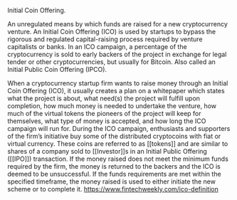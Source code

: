 Initial Coin Offering.

An unregulated means by which funds are raised for a new cryptocurrency venture. An Initial Coin Offering (ICO) is used by startups to bypass the rigorous and regulated capital-raising process required by venture capitalists or banks. In an ICO campaign, a percentage of the cryptocurrency is sold to early backers of the project in exchange for legal tender or other cryptocurrencies, but usually for Bitcoin. Also called an Initial Public Coin Offering (IPCO).

When a cryptocurrency startup firm wants to raise money through an Initial Coin Offering (ICO), it usually creates a plan on a whitepaper which states what the project is about, what need(s) the project will fulfill upon completion, how much money is needed to undertake the venture, how much of the virtual tokens the pioneers of the project will keep for themselves, what type of money is accepted, and how long the ICO campaign will run for. During the ICO campaign, enthusiasts and supporters of the firm’s initiative buy some of the distributed cryptocoins with fiat or virtual currency. These coins are referred to as [[tokens]] and are similar to shares of a company sold to [[Investor]]s in an Initial Public Offering ([[IPO]]) transaction. If the money raised does not meet the minimum funds required by the firm, the money is returned to the backers and the ICO is deemed to be unsuccessful. If the funds requirements are met within the specified timeframe, the money raised is used to either initiate the new scheme or to complete it.
https://www.fintechweekly.com/ico-definition